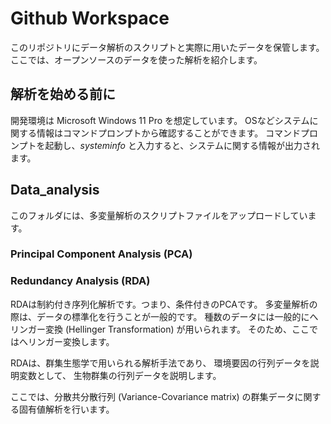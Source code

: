 # Github Workspace
このリポジトリにデータ解析のスクリプトと実際に用いたデータを保管します。
ここでは、オープンソースのデータを使った解析を紹介します。

## 解析を始める前に
開発環境は Microsoft Windows 11 Pro を想定しています。
OSなどシステムに関する情報はコマンドプロンプトから確認することができます。
コマンドプロンプトを起動し、$systeminfo$
と入力すると、システムに関する情報が出力されます。

## Data_analysis
このフォルダには、多変量解析のスクリプトファイルをアップロードしています。

### Principal Component Analysis (PCA)

### Redundancy Analysis (RDA)
RDAは制約付き序列化解析です。つまり、条件付きのPCAです。
多変量解析の際は、データの標準化を行うことが一般的です。
種数のデータには一般的にへリンガー変換 (Hellinger Transformation) が用いられます。
そのため、ここではへリンガー変換します。

RDAは、群集生態学で用いられる解析手法であり、
環境要因の行列データを説明変数として、
生物群集の行列データを説明します。

ここでは、分散共分散行列 (Variance-Covariance matrix) の群集データに関する固有値解析を行います。

